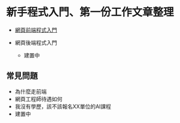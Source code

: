 # 新手程式入門、第一份工作文章整理

* [網頁前端程式入門](https://github.com/nicehorse06/software-job-note/tree/master/frontend)

* 網頁後端程式入門
    * 建置中


## 常見問題
* 為什麼走前端
* 網頁工程師待遇如何
* 我沒有學歷，該不該報名XX單位的AI課程
* 建置中